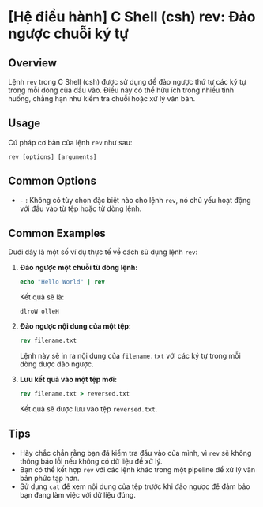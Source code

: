 # [Hệ điều hành] C Shell (csh) rev: Đảo ngược chuỗi ký tự

## Overview
Lệnh `rev` trong C Shell (csh) được sử dụng để đảo ngược thứ tự các ký tự trong mỗi dòng của đầu vào. Điều này có thể hữu ích trong nhiều tình huống, chẳng hạn như kiểm tra chuỗi hoặc xử lý văn bản.

## Usage
Cú pháp cơ bản của lệnh `rev` như sau:
```
rev [options] [arguments]
```

## Common Options
- `-` : Không có tùy chọn đặc biệt nào cho lệnh `rev`, nó chủ yếu hoạt động với đầu vào từ tệp hoặc từ dòng lệnh.

## Common Examples
Dưới đây là một số ví dụ thực tế về cách sử dụng lệnh `rev`:

1. **Đảo ngược một chuỗi từ dòng lệnh:**
   ```csh
   echo "Hello World" | rev
   ```
   Kết quả sẽ là:
   ```
   dlroW olleH
   ```

2. **Đảo ngược nội dung của một tệp:**
   ```csh
   rev filename.txt
   ```
   Lệnh này sẽ in ra nội dung của `filename.txt` với các ký tự trong mỗi dòng được đảo ngược.

3. **Lưu kết quả vào một tệp mới:**
   ```csh
   rev filename.txt > reversed.txt
   ```
   Kết quả sẽ được lưu vào tệp `reversed.txt`.

## Tips
- Hãy chắc chắn rằng bạn đã kiểm tra đầu vào của mình, vì `rev` sẽ không thông báo lỗi nếu không có dữ liệu để xử lý.
- Bạn có thể kết hợp `rev` với các lệnh khác trong một pipeline để xử lý văn bản phức tạp hơn.
- Sử dụng `cat` để xem nội dung của tệp trước khi đảo ngược để đảm bảo bạn đang làm việc với dữ liệu đúng.